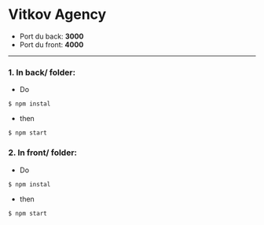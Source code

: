 # Vitkov Agency

* Port du back: **3000**
* Port du front: **4000**

****
### 1. In back/ folder:
* Do 
````shell
$ npm instal
````
* then 
````shell
$ npm start
````

### 2. In front/ folder:
* Do
````shell
$ npm instal
````
* then
````shell
$ npm start
````